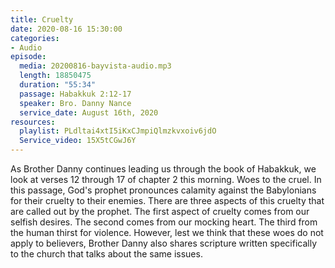 ```yaml
---
title: Cruelty
date: 2020-08-16 15:30:00
categories:
- Audio
episode:
  media: 20200816-bayvista-audio.mp3
  length: 18850475
  duration: "55:34"
  passage: Habakkuk 2:12-17
  speaker: Bro. Danny Nance
  service_date: August 16th, 2020
resources:
  playlist: PLdltai4xtI5iKxCJmpiQlmzkvxoiv6jdO
  Service_video: 15X5tCGwJ6Y
---
```

As Brother Danny continues leading us through the book of Habakkuk, we look at verses 12 through 17 of chapter 2 this morning.  Woes to the cruel.  In this passage, God's prophet pronounces calamity against the Babylonians for their cruelty to their enemies.  There are three aspects of this cruelty that are called out by the prophet.  The first aspect of cruelty comes from our selfish desires.  The second comes from our mocking heart.  The third from the human thirst for violence.  However, lest we think that these woes do not apply to believers, Brother Danny also shares scripture written specifically to the church that talks about the same issues.  